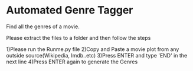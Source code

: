 # Automated Genre Tagger
Find all the genres of a movie.

Please extract the files to a folder and then follow the steps

1)Please run the Runme.py file
2)Copy and Paste a movie plot from any outside source(Wikipedia, Imdb..etc)
3)Press ENTER and type 'END' in the next line
4)Press ENTER again to generate the Genres 
